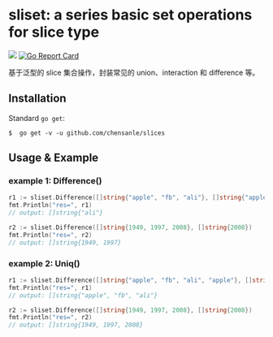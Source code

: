 sliset: a series basic set operations for slice type
===
<a title="Doc for ants" target="_blank" href="https://pkg.go.dev/github.com/chensanle/sliset?tab=doc"><img src="https://img.shields.io/badge/go.dev-doc-007d9c?style=flat-square&logo=read-the-docs" /></a>
[![Go Report Card](https://goreportcard.com/badge/github.com/chensanle/sliset)](https://goreportcard.com/report/github.com/chensanle/sliset)

基于泛型的 slice 集合操作，封装常见的 union、interaction 和 difference 等。

## Installation

Standard  `go get`:

```
$  go get -v -u github.com/chensanle/slices
```

## Usage & Example


###  example 1:  Difference()
```go
r1 := sliset.Difference([]string{"apple", "fb", "ali"}, []string{"apple"})
fmt.Println("res=", r1)
// output: []string{"ali"}

r2 := sliset.Difference([]string{1949, 1997, 2008}, []string{2008})
fmt.Println("res=", r2)
// output: []string{1949, 1997}
```

###  example 2:  Uniq()
```go
r1 := sliset.Difference([]string{"apple", "fb", "ali", "apple"}, []string{"apple"})
fmt.Println("res=", r1)
// output: []string{"apple", "fb", "ali"} 

r2 := sliset.Difference([]string{1949, 1997, 2008}, []string{2008})
fmt.Println("res=", r2)
// output: []string{1949, 1997, 2008}
```